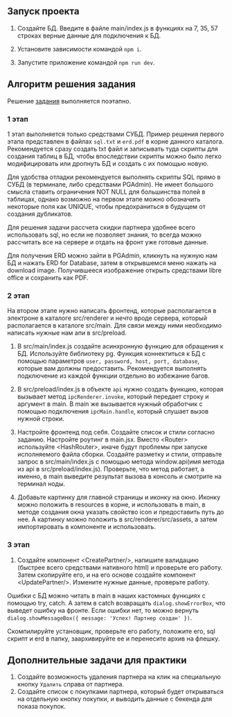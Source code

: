 ## Запуск проекта

1. Создайте БД. Введите в файле main/index.js в функциях на 7, 35, 57 строках верные данные для подключения к БД.

2. Установите зависимости командой `npm i`.

3. Запустите приложение командой `npm run dev`.

## Алгоритм решения задания

Решение [задания](https://github.com/sseezov/demo-docs/blob/main/%D0%A1%D0%BE%D0%BA%D1%80%D0%B0%D1%89%D0%B5%D0%BD%D0%BD%D0%BE%D0%B5%202025%20%D0%97%D0%B0%D0%BB%D0%B0%D0%BD%D0%B8%D0%B5%20%D1%81%20%D0%BF%D1%80%D0%B8%D0%BB%D0%BE%D0%B6%D0%B5%D0%BD%D0%B8%D1%8F%D0%BC%D0%B8.pdf) выполняется поэтапно.

### 1 этап

1 этап выполняется только средствами СУБД. Пример решения первого этапа представлен в файлах `sql.txt` и `erd.pdf` в корне данного каталога. Рекомендуется сразу создать txt файл и записывать туда скрипты для создания таблиц в БД, чтобы впоследствии скрипты можно было легко модифицировать или дропнуть БД и создать с их помощью новую.

Для удобства отладки рекомендуется выполнять скрипты SQL прямо в СУБД (в терминале, либо средствами PGAdmin). Не имеет большого смысла ставить ограничения NOT NULL для большинства полей в таблицах, однако возможно на первом этапе можно обозначить некоторые поля как UNIQUE, чтобы предохраниться в будущем от создания дубликатов.

Для решения задачи рассчета скидки партнера удобнее всего использовать sql, но если не позволяет знания, то всегда можно рассчитать все на сервере и отдать на фронт уже готовые данные.

Для получения ERD можно зайти в PGAdmin, кликнуть на нужную нам БД и нажать ERD for Database, затем в открывшемся меню нажать на download image. Получившееся изображение открыть средствами libre office и сохранить как PDF.

### 2 этап

На втором этапе нужно написать фронтенд, которые располагается в электроне в каталоге src/renderer и нечто вроде сервера, который располагается в каталоге src/main. Для связи между ними необходимо написать нужные нам апи в src/preload.

1. В src/main/index.js создайте асинхронную функцию для обращения к БД. Используйте библиотеку pg. Функция коннектиться к БД с помощью параметров `user, password, host, port, database`, которые вам должны предоставить. Рекомендуется выполнять подключение из каждой функции отдельно во избежание багов. 

2. В src/preload/index.js в объекте `api` нужно создать функцию, которая вызывает метод `ipcRenderer.invoke`, который передает строку и аргумент в main. В main же вызывается нужный обработчик с помощью подключения `ipcMain.handle`, который слушает вызов нужной строки.

3. Настройте фронтенд под себя. Создайте список и стили согласно заданию. Настройте роутинг в main.jsx. Вместо \<Router> используйте \<HashRouter>, иначе будут проблемы при запуске исполняемого файла сборки.
Создайте разметку и стили, отправьте запрос в src/main/index.js с помощью метода window.api(имя метода из api в src/preload/index.js). Проверьте, что метод работает, а именно, в main выведите результат вызова в консоль и смотрите на терминал ноды.

4. Добавьте картинку для главной страницы и иконку на окно. Иконку можно положить в resources в корне, и использовать в main, в методе создания окна указать свойство icon и предоставить путь до нее. А картинку можно положить в src/renderer/src/assets, а затем импортировать в компоненте и использовать.

### 3 этап

1. Создайте компонент \<CreatePartner/>, напишите валидацию (быстрее всего средствами нативного html) и проверьте его работу. Затем скопируйте его, и на его основе создайте компонент \<UpdatePartner/>. Измените нужные данные, проверьте работу. 

Ошибки с БД можно читать в main в наших кастомных функциях с помощью try, catch. А затем в catch возвращать `dialog.showErrorBox`, что выведет ошибку на фронте. Если ошибки нет, то можно вернуть `dialog.showMessageBox({ message: 'Успех! Партнер создан' })`.

Скомпилируйте установщик, проверьте его работу, положите его, sql скрипт и erd в папку, заархивируйте ее и перенесите архив на флешку.

## Дополнительные задачи для практики

1. Создайте возможность удаления партнера на клик на специальную кнопку `Удалить` справа от партнера.
2. Создайте список с покупками партнера, который будет открываться на отдельную кнопку покупки, и выводить данные с бекенда для показа покупок.
